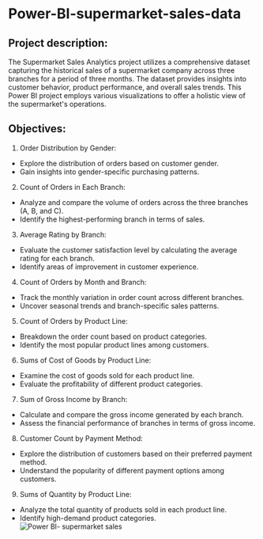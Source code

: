 # Power-BI-supermarket-sales-data

## Project description:
The Supermarket Sales Analytics project utilizes a comprehensive dataset capturing the historical sales of a supermarket company across three branches for a period of three months. The dataset provides insights into customer behavior, product performance, and overall sales trends. This Power BI project employs various visualizations to offer a holistic view of the supermarket's operations.

## Objectives:

1. Order Distribution by Gender:
  - Explore the distribution of orders based on customer gender.
  - Gain insights into gender-specific purchasing patterns.
2. Count of Orders in Each Branch:
  - Analyze and compare the volume of orders across the three branches (A, B, and C).
  - Identify the highest-performing branch in terms of sales.
3. Average Rating by Branch:
  - Evaluate the customer satisfaction level by calculating the average rating for each branch.
  - Identify areas of improvement in customer experience.
4. Count of Orders by Month and Branch:
  - Track the monthly variation in order count across different branches.
  - Uncover seasonal trends and branch-specific sales patterns.
5. Count of Orders by Product Line:
  - Breakdown the order count based on product categories.
  - Identify the most popular product lines among customers.
6. Sums of Cost of Goods by Product Line:
  - Examine the cost of goods sold for each product line.
  - Evaluate the profitability of different product categories.
7. Sum of Gross Income by Branch:
  - Calculate and compare the gross income generated by each branch.
  - Assess the financial performance of branches in terms of gross income.
8. Customer Count by Payment Method:
  - Explore the distribution of customers based on their preferred payment method.
  - Understand the popularity of different payment options among customers.
9. Sums of Quantity by Product Line:
  - Analyze the total quantity of products sold in each product line.
  - Identify high-demand product categories.
![Power BI- supermarket sales](https://github.com/zainab-a-raza/Power-BI-supermarket-sales-data/assets/156853877/64a44e10-5bd9-4aff-9489-79445e265513)
